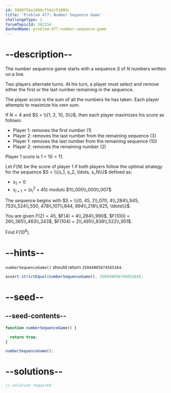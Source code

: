 ```yaml
---
id: 5900f54a1000cf542c51005c
title: 'Problem 477: Number Sequence Game'
challengeType: 1
forumTopicId: 302154
dashedName: problem-477-number-sequence-game
---
```


# --description--

The number sequence game starts with a sequence $S$ of $N$ numbers written on a line.

Two players alternate turns. At his turn, a player must select and remove either the first or the last number remaining in the sequence.

The player score is the sum of all the numbers he has taken. Each player attempts to maximize his own sum.

If $N = 4$ and $S = \\{1, 2, 10, 3\\}$, then each player maximizes his score as follows:

- Player 1: removes the first number (1)
- Player 2: removes the last number from the remaining sequence (3)
- Player 1: removes the last number from the remaining sequence (10)
- Player 2: removes the remaining number (2)

Player 1 score is $1 + 10 = 11$.

Let $F(N)$ be the score of player 1 if both players follow the optimal strategy for the sequence $S = \\{s_1, s_2, \ldots, s_N\\}$ defined as:

- $s_1 = 0$
- $s_{i + 1} = ({s_i}^2 + 45)$ modulo $1\\,000\\,000\\,007$

The sequence begins with $S = \\{0, 45, 2\\,070, 4\\,284\\,945, 753\\,524\\,550, 478\\,107\\,844, 894\\,218\\,625, \ldots\\}$.

You are given $F(2) = 45$, $F(4) = 4\\,284\\,990$, $F(100) = 26\\,365\\,463\\,243$, $F(104) = 2\\,495\\,838\\,522\\,951$.

Find $F({10}^8)$.

# --hints--

`numberSequenceGame()` should return `25044905874565164`.

```js
assert.strictEqual(numberSequenceGame(), 25044905874565164);
```

# --seed--

## --seed-contents--

```js
function numberSequenceGame() {

  return true;
}

numberSequenceGame();
```

# --solutions--

```js
// solution required
```
